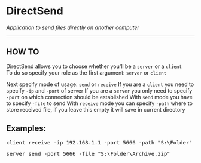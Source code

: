 # DirectSend
*Application to send files directly on another computer*
* * *

## HOW TO
DirectSend allows you to choose whether you'll be a `server` or a `client`  
To do so specify your role as the first argument: `server` or `client`

Next specify mode of usage: `send` or `receive`
If you are a `client` you need to specify `-ip` and `-port` of server
If you are a `server` you only need to specify `-port` on which connection should be established
With `send` mode you have to specify `-file` to send
With `receive` mode you can specify `-path` where to store received file, if you leave this empty it will save in current directory

## Examples:
<pre>
client receive -ip 192.168.1.1 -port 5666 -path "S:\Folder"
</pre>
<pre>
server send -port 5666 -file "S:\Folder\Archive.zip"
</pre>

